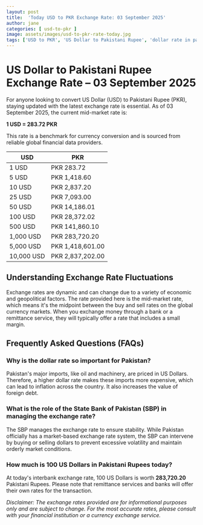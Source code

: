 ```yaml
---
layout: post
title:  'Today USD to PKR Exchange Rate: 03 September 2025'
author: jane
categories: [ usd-to-pkr ]
image: assets/images/usd-to-pkr-rate-today.jpg
tags: ['USD to PKR', 'US Dollar to Pakistani Rupee', 'dollar rate in pakistan', 'today dollar rate open market', 'usa to pakistan dollar rate']
---
```


# US Dollar to Pakistani Rupee Exchange Rate – 03 September 2025

For anyone looking to convert US Dollar (USD) to Pakistani Rupee (PKR), staying updated with the latest exchange rate is essential. As of 03 September 2025, the current mid-market rate is:

**1 USD = 283.72 PKR**

This rate is a benchmark for currency conversion and is sourced from reliable global financial data providers.

| USD | PKR |
| --- | --- |
| 1 USD | PKR 283.72 |
| 5 USD | PKR 1,418.60 |
| 10 USD | PKR 2,837.20 |
| 25 USD | PKR 7,093.00 |
| 50 USD | PKR 14,186.01 |
| 100 USD | PKR 28,372.02 |
| 500 USD | PKR 141,860.10 |
| 1,000 USD | PKR 283,720.20 |
| 5,000 USD | PKR 1,418,601.00 |
| 10,000 USD | PKR 2,837,202.00 |


## Understanding Exchange Rate Fluctuations

Exchange rates are dynamic and can change due to a variety of economic and geopolitical factors. The rate provided here is the mid-market rate, which means it's the midpoint between the buy and sell rates on the global currency markets. When you exchange money through a bank or a remittance service, they will typically offer a rate that includes a small margin.

## Frequently Asked Questions (FAQs)

### Why is the dollar rate so important for Pakistan?

Pakistan's major imports, like oil and machinery, are priced in US Dollars. Therefore, a higher dollar rate makes these imports more expensive, which can lead to inflation across the country. It also increases the value of foreign debt.

### What is the role of the State Bank of Pakistan (SBP) in managing the exchange rate?

The SBP manages the exchange rate to ensure stability. While Pakistan officially has a market-based exchange rate system, the SBP can intervene by buying or selling dollars to prevent excessive volatility and maintain orderly market conditions.

### How much is 100 US Dollars in Pakistani Rupees today?

At today's interbank exchange rate, 100 US Dollars is worth **283,720.20** Pakistani Rupees. Please note that remittance services and banks will offer their own rates for the transaction.



*Disclaimer: The exchange rates provided are for informational purposes only and are subject to change. For the most accurate rates, please consult with your financial institution or a currency exchange service.*
